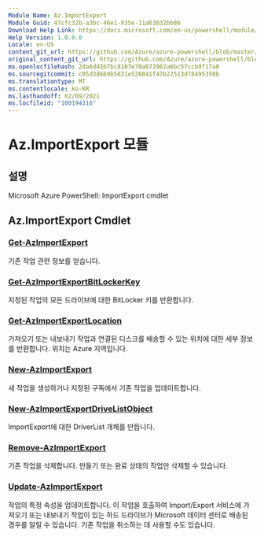 ```yaml
---
Module Name: Az.ImportExport
Module Guid: 47cfc32b-a3bc-46e1-935e-11a63032bb86
Download Help Link: https://docs.microsoft.com/en-us/powershell/module/az.importexport
Help Version: 1.0.0.0
Locale: en-US
content_git_url: https://github.com/Azure/azure-powershell/blob/master/src/ImportExport/help/Az.ImportExport.md
original_content_git_url: https://github.com/Azure/azure-powershell/blob/master/src/ImportExport/help/Az.ImportExport.md
ms.openlocfilehash: 2da6d45b7bc8107e70a672962a6bc57ccb9f17a0
ms.sourcegitcommit: c05d3d669b5631e526841f47b22513d78495350b
ms.translationtype: MT
ms.contentlocale: ko-KR
ms.lasthandoff: 02/09/2021
ms.locfileid: "100194316"
---
```

# Az.ImportExport 모듈
## 설명
Microsoft Azure PowerShell: ImportExport cmdlet

## Az.ImportExport Cmdlet
### [Get-AzImportExport](Get-AzImportExport.md)
기존 작업 관련 정보를 얻습니다.

### [Get-AzImportExportBitLockerKey](Get-AzImportExportBitLockerKey.md)
지정된 작업의 모든 드라이브에 대한 BitLocker 키를 반환합니다.

### [Get-AzImportExportLocation](Get-AzImportExportLocation.md)
가져오기 또는 내보내기 작업과 연결된 디스크를 배송할 수 있는 위치에 대한 세부 정보를 반환합니다.
위치는 Azure 지역입니다.

### [New-AzImportExport](New-AzImportExport.md)
새 작업을 생성하거나 지정된 구독에서 기존 작업을 업데이트합니다.

### [New-AzImportExportDriveListObject](New-AzImportExportDriveListObject.md)
ImportExport에 대한 DriverList 개체를 만듭니다.

### [Remove-AzImportExport](Remove-AzImportExport.md)
기존 작업을 삭제합니다.
만들기 또는 완료 상태의 작업만 삭제할 수 있습니다.

### [Update-AzImportExport](Update-AzImportExport.md)
작업의 특정 속성을 업데이트합니다.
이 작업을 호출하여 Import/Export 서비스에 가져오기 또는 내보내기 작업이 있는 하드 드라이브가 Microsoft 데이터 센터로 배송된 경우를 알릴 수 있습니다.
기존 작업을 취소하는 데 사용할 수도 있습니다.


